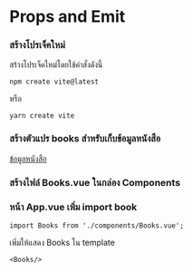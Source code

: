 # **Props and Emit**

### **สร้างโปรเจ็คใหม่**

สร้างโปรเจ็คใหม่โดยใช้คำสั่งดังนี้
```
npm create vite@latest
```

หรือ

```
yarn create vite
```

### สร้างตัวแปร books สำหรับเก็บข้อมูลหนังสือ

[ข้อมูลหนังสือ](03_02_book_data.md)

### สร้างไฟล์ Books.vue ในกล่อง Components

### หน้า App.vue เพิ่ม import book 
```
import Books from './components/Books.vue';
```

เพิ่มให้แสดง Books ใน template
```
<Books/>
```

